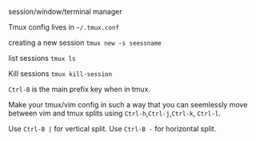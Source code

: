 session/window/terminal manager

Tmux config lives in `~/.tmux.conf`

creating a new session
`tmux new -s seessname`

list sessions
`tmux ls`

Kill sessions
`tmux kill-session`

`Ctrl-B` is the main prefix key when in tmux.

Make your tmux/vim config in such a way
that you can seemlessly move between vim and tmux splits using
`Ctrl-h`,`Ctrl-j`,`Ctrl-k`, `Ctrl-l`.

Use `Ctrl-B |` for vertical split.
Use `Ctrl-B -` for horizontal split.